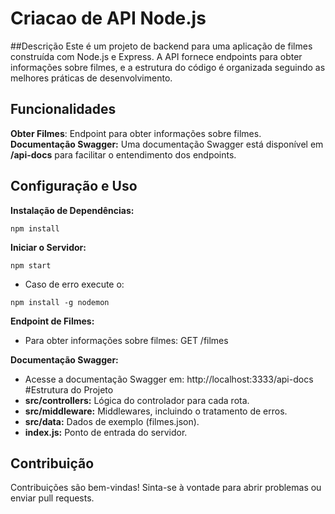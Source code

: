 # Criacao de API Node.js

##Descrição
Este é um projeto de backend para uma aplicação de filmes construída com Node.js e Express. A API fornece endpoints para obter informações sobre filmes, e a estrutura do código é organizada seguindo as melhores práticas de desenvolvimento.

## Funcionalidades

**Obter Filmes**: Endpoint para obter informações sobre filmes.
**Documentação Swagger:** Uma documentação Swagger está disponível em **/api-docs** para facilitar o entendimento dos endpoints.

## Configuração e Uso

**Instalação de Dependências:**

`npm install
`

**Iniciar o Servidor:**

`npm start
`

- Caso de erro execute o:

`npm install -g nodemon
`

**Endpoint de Filmes:**

- Para obter informações sobre filmes: GET /filmes

**Documentação Swagger:**

- Acesse a documentação Swagger em: http://localhost:3333/api-docs
  #Estrutura do Projeto
- **src/controllers:** Lógica do controlador para cada rota.
- **src/middleware:** Middlewares, incluindo o tratamento de erros.
- **src/data:** Dados de exemplo (filmes.json).
- **index.js:** Ponto de entrada do servidor.

## Contribuição

Contribuições são bem-vindas! Sinta-se à vontade para abrir problemas ou enviar pull requests.
